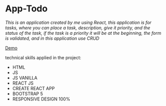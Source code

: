 # App-Todo

_This is an application created by me using React, this application is for tasks, where you can place a task, description, give it priority, and the status of the task, if the task is a priority it will be at the beginning, the form is validated, and in this application use CRUD_

[Demo](https://tomasdnlaranda.github.io/App-Student-or-Teacher-System///)

technical skills applied in the project:

* HTML 
* JS
* JS VANILLA
* REACT JS
* CREATE REACT APP
* BOOTSTRAP 5
* RESPONSIVE DESIGN 100%
